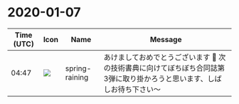 # 2020-01-07

|Time (UTC)|Icon|Name|Message|
|---|---|---|---|
|<span id="1578372437.003900">04:47</span>|![](https://secure.gravatar.com/avatar/1ac180f0868137292905c311b5fff781.jpg?s=72&d=https%3A%2F%2Fa.slack-edge.com%2Fdf10d%2Fimg%2Favatars%2Fava_0021-72.png)|spring-raining|あけましておめでとうございます 🌅 次の技術書典に向けてぼちぼち合同誌第3弾に取り掛かろうと思います、しばしお待ち下さい〜|
